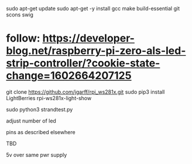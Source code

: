 sudo apt-get update
sudo apt-get -y install gcc make build-essential git scons swig

# follow: https://developer-blog.net/raspberry-pi-zero-als-led-strip-controller/?cookie-state-change=1602664207125


git clone https://github.com/jgarff/rpi_ws281x.git
sudo pip3 install LightBerries rpi-ws281x-light-show 

sudo python3 strandtest.py

adjust number of led



pins as described elsewhere

TBD

5v over same pwr supply

